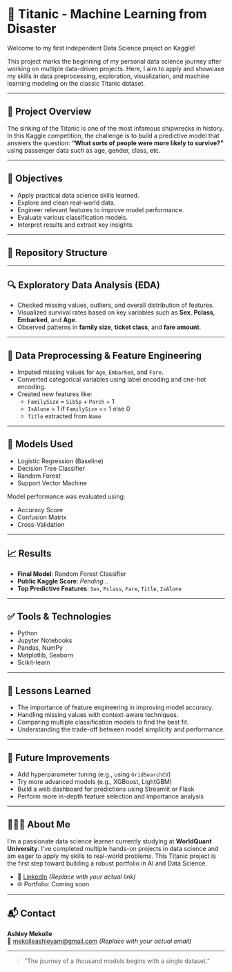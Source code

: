 # 🚢 Titanic - Machine Learning from Disaster

Welcome to my first independent Data Science project on Kaggle!

This project marks the beginning of my personal data science journey after working on multiple data-driven projects. Here, I aim to apply and showcase my skills in data preprocessing, exploration, visualization, and machine learning modeling on the classic Titanic dataset.

---

## 📘 Project Overview

The sinking of the Titanic is one of the most infamous shipwrecks in history. In this Kaggle competition, the challenge is to build a predictive model that answers the question: **“What sorts of people were more likely to survive?”** using passenger data such as age, gender, class, etc.

---

## 🧠 Objectives

- Apply practical data science skills learned.
- Explore and clean real-world data.
- Engineer relevant features to improve model performance.
- Evaluate various classification models.
- Interpret results and extract key insights.

---

## 📂 Repository Structure


---

## 🔍 Exploratory Data Analysis (EDA)

- Checked missing values, outliers, and overall distribution of features.
- Visualized survival rates based on key variables such as **Sex**, **Pclass**, **Embarked**, and **Age**.
- Observed patterns in **family size**, **ticket class**, and **fare amount**.

---

## 🧹 Data Preprocessing & Feature Engineering

- Imputed missing values for `Age`, `Embarked`, and `Fare`.
- Converted categorical variables using label encoding and one-hot encoding.
- Created new features like:
  - `FamilySize` = `SibSp` + `Parch` + 1
  - `IsAlone` = 1 if `FamilySize` == 1 else 0
  - `Title` extracted from `Name`

---

## 🤖 Models Used

- Logistic Regression (Baseline)
- Decision Tree Classifier
- Random Forest
- Support Vector Machine

Model performance was evaluated using:
- Accuracy Score
- Confusion Matrix
- Cross-Validation

---

## 📈 Results

- **Final Model**: Random Forest Classifier
- **Public Kaggle Score**: *Pending...*
- **Top Predictive Features**: `Sex`, `Pclass`, `Fare`, `Title`, `IsAlone`

---

## ✅ Tools & Technologies

- Python
- Jupyter Notebooks
- Pandas, NumPy
- Matplotlib, Seaborn
- Scikit-learn

---

## 📌 Lessons Learned

- The importance of feature engineering in improving model accuracy.
- Handling missing values with context-aware techniques.
- Comparing multiple classification models to find the best fit.
- Understanding the trade-off between model simplicity and performance.

---

## 🚀 Future Improvements

- Add hyperparameter tuning (e.g., using `GridSearchCV`)
- Try more advanced models (e.g., XGBoost, LightGBM)
- Build a web dashboard for predictions using Streamlit or Flask
- Perform more in-depth feature selection and importance analysis

---

## 👩🏽‍💻 About Me

I'm a passionate data science learner currently studying at **WorldQuant University**. I've completed multiple hands-on projects in data science and am eager to apply my skills to real-world problems. This Titanic project is the first step toward building a robust portfolio in AI and Data Science.

- 🔗 [LinkedIn](https://www.linkedin.com/in/ashley-mekolle-66136b256/) *(Replace with your actual link)*
- 🌐 Portfolio: Coming soon

---

## 📬 Contact

**Ashley Mekolle**  
📧 mekolleashleyam@gmail.com *(Replace with your actual email)*

---

> “The journey of a thousand models begins with a single dataset.”
